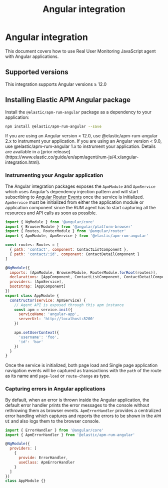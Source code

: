 ﻿---
title: Angular integration
description: This document covers how to use Real User Monitoring JavaScript agent with Angular applications. This integration supports Angular versions ≥ 12.0 Install...
url: https://docs-v3-preview.elastic.dev/reference/angular-integration
products:
  - APM
  - APM Agent
  - Elastic Observability
---

# Angular integration

This document covers how to use Real User Monitoring JavaScript agent with Angular applications.

## Supported versions

This integration supports Angular versions ≥ 12.0

## Installing Elastic APM Angular package

Install the `@elastic/apm-rum-angular` package as a dependency to your application:
```bash
npm install @elastic/apm-rum-angular --save
```

<note>
  If you are using an Angular version < 12.0, use @elastic/apm-rum-angular 2.x to instrument your application.
</note>

<note>
  If you are using an Angular version < 9.0, use @elastic/apm-rum-angular 1.x to instrument your application. Details are available in a [prior release](https://www.elastic.co/guide/en/apm/agent/rum-js/4.x/angular-integration.html).
</note>


### Instrumenting your Angular application

The Angular integration packages exposes the `ApmModule` and `ApmService` which uses Angular’s dependency injection pattern and will start subscribing to [Angular Router Events](https://angular.io/api/router/Event) once the service is initialized.
`ApmService` must be initialized from either the application module or application component since the RUM agent has to start capturing all the resources and API calls as soon as possible.
```js
import { NgModule } from '@angular/core'
import { BrowserModule } from '@angular/platform-browser'
import { Routes, RouterModule } from '@angular/router'
import { ApmModule, ApmService } from '@elastic/apm-rum-angular'

const routes: Routes = [
  { path: 'contact', component: ContactListComponent },
  { path: 'contact/:id', component: ContactDetailComponent }
]

@NgModule({
  imports: [ApmModule, BrowserModule, RouterModule.forRoot(routes)],
  declarations: [AppComponent, ContactListComponent, ContactDetailComponent],
  providers: [ApmService],
  bootstrap: [AppComponent]
})
export class AppModule {
  constructor(service: ApmService) {
    // Agent API is exposed through this apm instance
    const apm = service.init({
      serviceName: 'angular-app',
      serverUrl: 'http://localhost:8200'
    })

    apm.setUserContext({
      'username': 'foo',
      'id': 'bar'
    })
  }
}
```

Once the service is initialized, both page load and Single page application navigation events will be captured as transactions with the `path` of the route as its name and `page-load` or `route-change` as type.

### Capturing errors in Angular applications

By default, when an error is thrown inside the Angular application, the default error handler prints the error messages to the console without rethrowing them as browser events.
`ApmErrorHandler` provides a centralized error handling which captures and reports the errors to be shown in the `APM UI` and also logs them to the browser console.
```js
import { ErrorHandler } from '@angular/core'
import { ApmErrorHandler } from '@elastic/apm-rum-angular'

@NgModule({
  providers: [
    {
      provide: ErrorHandler,
      useClass: ApmErrorHandler
    }
  ]
})
class AppModule {}
```
